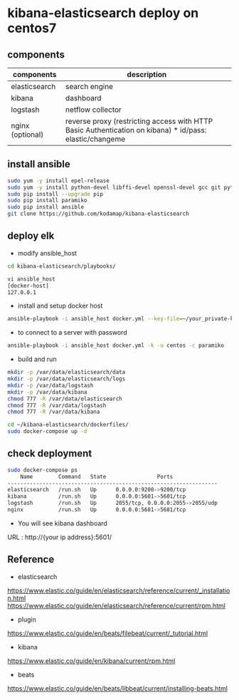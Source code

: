 # kibana-elasticsearch deploy on centos7

## components

components | description
----- | -----
elasticsearch | search engine
kibana | dashboard
logstash | netflow collector
nginx (optional) | reverse proxy (restricting access with HTTP Basic Authentication on kibana) * id/pass: elastic/changeme

## install ansible

```sh
sudo yum -y install epel-release
sudo yum -y install python-devel libffi-devel openssl-devel gcc git python-pip redhat-rpm-config
sudo pip install --upgrade pip
sudo pip install paramiko
sudo pip install ansible
git clone https://github.com/kodamap/kibana-elasticsearch
```

## deploy elk

* modify ansible_host

```sh
cd kibana-elasticsearch/playbooks/

vi ansible_host
[docker-host]
127.0.0.1
```

* install and setup docker host

```sh
ansible-playbook -i ansible_host docker.yml --key-file=~/your_private-key.pem -u centos
```

* to connect to a server with password

```sh
ansible-playbook -i ansible_host docker.yml -k -u centos -c paramiko
```

* build and run

```sh
mkdir -p /var/data/elasticsearch/data
mkdir -p /var/data/elasticsearch/logs
mkdir -p /var/data/logstash
mkdir -p /var/data/kibana
chmod 777 -R /var/data/elasticsearch
chmod 777 -R /var/data/logstash
chmod 777 -R /var/data/kibana

cd ~/kibana-elasticsearch/dockerfiles/
sudo docker-compose up -d
```

## check deployment

```sh
sudo docker-compose ps
    Name        Command   State                Ports
------------------------------------------------------------------
elasticsearch   /run.sh   Up      0.0.0.0:9200->9200/tcp
kibana          /run.sh   Up      0.0.0.0:5601->5601/tcp
logstash        /run.sh   Up      2055/tcp, 0.0.0.0:2055->2055/udp
nginx           /run.sh   Up      0.0.0.0:5681->5681/tcp
```

* You will see kibana dashboard  

URL : http://{your ip address}:5601/


## Reference

* elasticsearch

https://www.elastic.co/guide/en/elasticsearch/reference/current/_installation.html
https://www.elastic.co/guide/en/elasticsearch/reference/current/rpm.html

* plugin

https://www.elastic.co/guide/en/beats/filebeat/current/_tutorial.html

* kibana

https://www.elastic.co/guide/en/kibana/current/rpm.html

* beats 

https://www.elastic.co/guide/en/beats/libbeat/current/installing-beats.html




